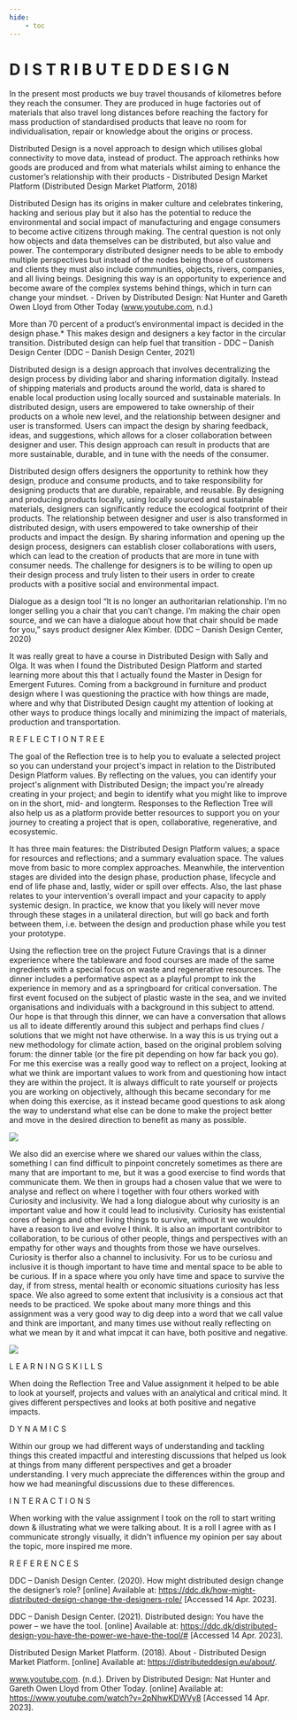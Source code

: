 ```yaml
---
hide:
    - toc
---
```


# D I S T R I B U T E D   D E S I G N 

In the present most products we buy travel thousands of kilometres before they reach the consumer. They are produced in huge factories out of materials that also travel long distances before reaching the factory for mass production of standardised products that leave no room for individualisation, repair or knowledge about the origins or process. 

Distributed Design is a novel approach to design which utilises global connectivity to move data, instead of product. The approach rethinks how goods are produced and from what materials whilst aiming to enhance the customer’s relationship with their products - Distributed Design Market Platform (Distributed Design Market Platform, 2018)

Distributed Design has its origins in maker culture and celebrates tinkering, hacking and serious play but it also has the potential to reduce the environmental and social impact of manufacturing and engage consumers to become active citizens through making. The central question is not only how objects and data themselves can be distributed, but also value and power. The contemporary distributed designer needs to be able to embody multiple perspectives but instead of the nodes being those of customers and clients they must also include communities, objects, rivers, companies, and all living beings. Designing this way is an opportunity to experience and become aware of the complex systems behind things, which in turn can change your mindset. - Driven by Distributed Design: Nat Hunter and Gareth Owen Lloyd from Other Today (www.youtube.com, n.d.)

More than 70 percent of a product’s environmental impact is decided in the design phase.* This makes design and designers a key factor in the circular transition. Distributed design can help fuel that transition - DDC – Danish Design Center (DDC – Danish Design Center, 2021)

Distributed design is a design approach that involves decentralizing the design process by dividing labor and sharing information digitally. Instead of shipping materials and products around the world, data is shared to enable local production using locally sourced and sustainable materials. In distributed design, users are empowered to take ownership of their products on a whole new level, and the relationship between designer and user is transformed. Users can impact the design by sharing feedback, ideas, and suggestions, which allows for a closer collaboration between designer and user. This design approach can result in products that are more sustainable, durable, and in tune with the needs of the consumer.

Distributed design offers designers the opportunity to rethink how they design, produce and consume products, and to take responsibility for designing products that are durable, repairable, and reusable. By designing and producing products locally, using locally sourced and sustainable materials, designers can significantly reduce the ecological footprint of their products. The relationship between designer and user is also transformed in distributed design, with users empowered to take ownership of their products and impact the design. By sharing information and opening up the design process, designers can establish closer collaborations with users, which can lead to the creation of products that are more in tune with consumer needs. The challenge for designers is to be willing to open up their design process and truly listen to their users in order to create products with a positive social and environmental impact.

Dialogue as a design tool “It is no longer an authoritarian relationship. I’m no longer selling you a chair that you can’t change. I’m making the chair open source, and we can have a dialogue about how that chair should be made for you,” says product designer Alex Kimber. (DDC – Danish Design Center, 2020)

It was really great to have a course in Distributed Design with Sally and Olga. It was when I found the Distributed Design Platform and started learning more about this that I actually found the Master in Design for Emergent Futures. Coming from a background in furniture and product design  where I was questioning the practice with how things are made, where and why that Distributed Design caught my attention of looking at other ways to produce things locally and minimizing the impact of materials, production and transportation. 

R E F L E C T I O N   T R E E 

The goal of the Reflection tree is to help you to evaluate a selected project so you can understand your project's impact in relation to the Distributed Design Platform values. By reflecting on the values, you can identify your project's alignment with Distributed Design; the impact you're already creating in your project; and begin to identify what you might like to improve on in the short, mid- and longterm. Responses to the Reflection Tree will also help us as a platform provide better resources to support you on your journey to creating a project that is open, collaborative, regenerative, and ecosystemic.

It has three main features: the Distributed Design Platform values; a space for resources and reflections; and a summary evaluation space. The values move from basic to more complex approaches. Meanwhile, the intervention stages are divided into the design phase, production phase, lifecycle and end of life phase and, lastly, wider or spill over effects. Also, the last phase relates to your intervention's overall impact and your capacity to apply systemic design. In practice, we know that you likely will never move through these stages in a unilateral direction, but will go back and forth between them, i.e. between the design and production phase while you test your prototype.

Using the reflection tree on the project Future Cravings that is a dinner experience where the tableware and food courses are made of the same ingredients with a special focus on waste and regenerative resources. The dinner includes a performative aspect as a playful prompt to ink the experience in memory and as a springboard for critical conversation. The first event focused on the subject of plastic waste in the sea, and we invited organisations and individuals with a background in this subject to attend.
Our hope is that through this dinner, we can have a conversation that allows us all to ideate differently around this subject and perhaps find clues / solutions that we might not have otherwise. In a way this is us trying out a new methodology for climate action, based on the original problem solving forum: the dinner table (or the fire pit depending on how far back you go).
For me this exercise was a really good way to reflect on a project, looking at what we think are important values to work from and questioning how intact they are within the project. It is always difficult to rate yourself or projects you are working on objectively, although this became secondary for me when doing this exercise, as it instead became good questions to ask along the way to understand what else can be done to make the project better and move in the desired direction to benefit as many as possible.

![](https://i.imgur.com/JEnseaA.png)

We also did an exercise where we shared our values within the class, something I can find difficult to pinpoint concretely sometimes as there are many that are important to me, but it was a good exercise to find words that communicate them. We then in groups had a chosen value that we were to analyse and reflect on where I together with four others worked with Curiosity and inclusivity. We had a long dialogue about why curiosity is an important value and how it could lead to inclusivity. Curiosity has existential cores of beings and other living things to survive, without it we wouldnt have a reason to live and evolve I think. It is also an important contribitor to collaboration, to be curious of other people, things and perspectives with an empathy for other ways and thoughts from those we have ourselves. Curiosity is therfor also a channel to inclusivity. For us to be curiosu and inclusive it is though important to have time and mental space to be able to be curious. If in a space where you only have time and space to survive the day, if from stress, mental health or economic situations curiosity has less space. We also agreed to some extent that inclusivity is a consious act that needs to be practiced. We spoke about many more things and this assignment was a very good way to dig deep into a word that we call value and think are important, and many times use without really reflecting on what we mean by it and what impcat it can have, both positive and negative. 



![](https://i.imgur.com/QAzgeHu.jpg)

L E A R N I N G  S K I L L S

When doing the Reflection Tree and Value assignment it helped to be able to look at yourself, projects and values with an analytical and critical mind. It gives different perspectives and looks at both positive and negative impacts. 

D Y N A M I C S

Within our group we had different ways of understanding and tackling things this created impactful and interesting discussions that helped us look at things from many different perspectives and get a broader understanding. I very much appreciate the differences within the group and how we had meaningful discussions due to these differences.

I N T E R A C T I O N S

When working with the value assignment I took on the roll to start writing down & illustrating what we were talking about. It is a roll I agree with as I communicate strongly visually, it didn't influence my opinion per say about the topic, more inspired me more.

R E F E R E N C E S

DDC – Danish Design Center. (2020). How might distributed design change the designer’s role? [online] Available at: https://ddc.dk/how-might-distributed-design-change-the-designers-role/ [Accessed 14 Apr. 2023].

DDC – Danish Design Center. (2021). Distributed design: You have the power – we have the tool. [online] Available at: https://ddc.dk/distributed-design-you-have-the-power-we-have-the-tool/# [Accessed 14 Apr. 2023].

Distributed Design Market Platform. (2018). About - Distributed Design Market Platform. [online] Available at: https://distributeddesign.eu/about/.

www.youtube.com. (n.d.). Driven by Distributed Design: Nat Hunter and Gareth Owen Lloyd from Other Today. [online] Available at: https://www.youtube.com/watch?v=2pNhwKDWVy8 [Accessed 14 Apr. 2023].

‌